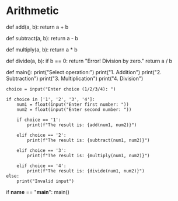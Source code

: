# Arithmetic
def add(a, b):
    return a + b

def subtract(a, b):
    return a - b

def multiply(a, b):
    return a * b

def divide(a, b):
    if b == 0:
        return "Error! Division by zero."
    return a / b

def main():
    print("Select operation:")
    print("1. Addition")
    print("2. Subtraction")
    print("3. Multiplication")
    print("4. Division")

    choice = input("Enter choice (1/2/3/4): ")

    if choice in ['1', '2', '3', '4']:
        num1 = float(input("Enter first number: "))
        num2 = float(input("Enter second number: "))

        if choice == '1':
            print(f"The result is: {add(num1, num2)}")

        elif choice == '2':
            print(f"The result is: {subtract(num1, num2)}")

        elif choice == '3':
            print(f"The result is: {multiply(num1, num2)}")

        elif choice == '4':
            print(f"The result is: {divide(num1, num2)}")
    else:
        print("Invalid input")

if __name__ == "__main__":
    main()
